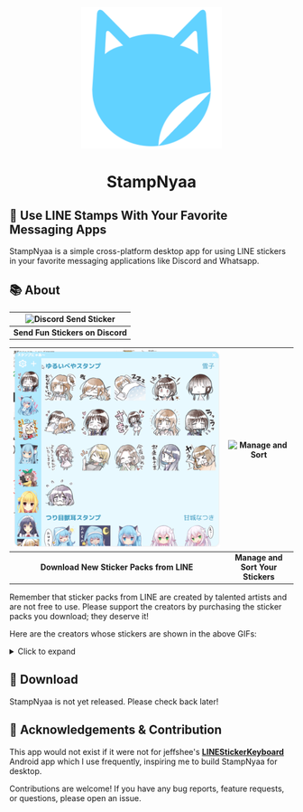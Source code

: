 <p align="center">
  <img src="./assets/icon.png" alt="StampNyaa" width="250" height="250">
</p>
<h1 align="center">StampNyaa</h1>

## 🎉 Use LINE Stamps With Your Favorite Messaging Apps

StampNyaa is a simple cross-platform desktop app for using LINE stickers in your favorite messaging applications like Discord and Whatsapp.

## 📚 About

| ![Discord Send Sticker](img/DiscordSendSticker.gif) |
| :-------------------------------------------------: |
|          **Send Fun Stickers on Discord**           |

| ![Download Line Packs](img/DownloadLinePacks.gif) | ![Manage and Sort](img/ManageAndSort.gif) |
| :-----------------------------------------------: | :---------------------------------------: |
|     **Download New Sticker Packs from LINE**      |     **Manage and Sort Your Stickers**     |

Remember that sticker packs from LINE are created by talented artists and are not free to use. Please support the creators by purchasing the sticker packs you download; they deserve it!

Here are the creators whose stickers are shown in the above GIFs:

<details>
  <summary>Click to expand</summary>

- [雪子](https://store.line.me/stickershop/author/1719182/ja) - Futaribeya mangaka
- [甘城なつき](https://store.line.me/stickershop/author/95033/ja) - Nekoha Shizuku
- [こもわた遙華](https://store.line.me/stickershop/author/674845/ja) - Famous eroge SD artist
- [ななひら](https://store.line.me/stickershop/author/283446/ja) - Nanahira
- [まどそふと](https://store.line.me/stickershop/author/106050/ja) - Madosoft, multiple packs
- [Navel](https://store.line.me/stickershop/author/79657/ja) - Navel, featuring 小倉朝日
- [clear_blue](https://store.line.me/stickershop/author/552857/ja) - Publisher of stickers for Yuzusoft and Lose
- [マインドウェイブ](https://store.line.me/stickershop/author/585746/ja) - Animated cat stickers
- [SNOOPY](https://store.line.me/stickershop/product/28777/ja) - Snoopy

</details>

<!-- add images and stuff -->

## 🚀 Download

StampNyaa is not yet released. Please check back later!

<!-- Click here to go to the releases page and choose the appropriate installer for your operating system - `.exe` for Windows, `.dmg` for MacOS, and `.AppImage` for Linux. -->

<!-- | Windows | MacOS | Linux |
| ------- | ----- | ----- |
|         |       |       |
 -->

## 🤝 Acknowledgements & Contribution

This app would not exist if it were not for jeffshee's **[LINEStickerKeyboard](https://github.com/jeffshee/LINEStickerKeyboard/)** Android app which I use frequently, inspiring me to build StampNyaa for desktop.

Contributions are welcome! If you have any bug reports, feature requests, or questions, please open an issue.
